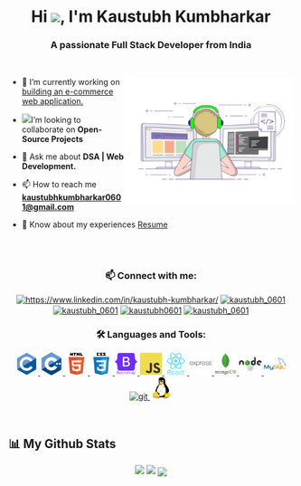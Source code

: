 <h1 align="center">Hi <img src="https://media.giphy.com/media/hvRJCLFzcasrR4ia7z/giphy.gif" width="30px">, I'm Kaustubh Kumbharkar</h1>
<h3 align="center">A passionate Full Stack Developer from India</h3>

<br/>

<div>
<img align="right" alt="Coding" width="300" src="https://raw.githubusercontent.com/devSouvik/devSouvik/master/gif3.gif">
  
- 🔭 I’m currently working on [building an e-commerce web application.](https://shopping-web-seven.vercel.app/)

- <img src="https://github.com/rajput2107/rajput2107/blob/master/Assets/Handshake.gif" width="40px">I’m looking to collaborate on **Open-Source Projects**

- 💬 Ask me about **DSA | Web Development.**

- 📫 How to reach me **kaustubhkumbharkar0601@gmail.com**

- 📄 Know about my experiences [Resume](https://drive.google.com/file/d/16hpMCSY_3N2wME8It4BMv9pVS4iElROo/view?usp=drivesdk)

</div>

<br/> <br/>

<h3 align="center">📫 Connect with me:</h3>
<p align="center">
<a href="[www.linkedin.com/in/kaustubh-kumbharkar" target="blank"><img align="center" src="https://raw.githubusercontent.com/rahuldkjain/github-profile-readme-generator/master/src/images/icons/Social/linked-in-alt.svg" alt="https://www.linkedin.com/in/kaustubh-kumbharkar/" height="30" width="40" /></a>
<a href="https://instagram.com/kaustubh_0601" target="blank"><img align="center" src="https://raw.githubusercontent.com/rahuldkjain/github-profile-readme-generator/master/src/images/icons/Social/instagram.svg" alt="kaustubh_0601" height="30" width="40" /></a>
<a href="https://www.codechef.com/users/kaustubh_0601" target="blank"><img align="center" src="https://cdn.jsdelivr.net/npm/simple-icons@3.1.0/icons/codechef.svg" alt="kaustubh_0601" height="30" width="40" /></a>
<a href="https://www.hackerrank.com/kaustubh0601" target="blank"><img align="center" src="https://raw.githubusercontent.com/rahuldkjain/github-profile-readme-generator/master/src/images/icons/Social/hackerrank.svg" alt="kaustubh0601" height="30" width="40" /></a>
<a href="https://www.leetcode.com/kaustubh_0601" target="blank"><img align="center" src="https://raw.githubusercontent.com/rahuldkjain/github-profile-readme-generator/master/src/images/icons/Social/leet-code.svg" alt="kaustubh_0601" height="30" width="40" /></a>
</p>

<h3 align="center"> 🛠️ Languages and Tools: </h3>
<p align="center"> 
 <a href="https://www.cprogramming.com/" target="_blank" rel="noreferrer"> <img src="https://raw.githubusercontent.com/devicons/devicon/master/icons/c/c-original.svg" alt="c" width="40" height="40"/> </a> <a href="https://www.w3schools.com/cpp/" target="_blank" rel="noreferrer"> <img src="https://raw.githubusercontent.com/devicons/devicon/master/icons/cplusplus/cplusplus-original.svg" alt="cplusplus" width="40" height="40"/> </a> <a href="https://www.w3.org/html/" target="_blank" rel="noreferrer"> <img src="https://raw.githubusercontent.com/devicons/devicon/master/icons/html5/html5-original-wordmark.svg" alt="html5" width="40" height="40"/> </a> <a href="https://www.w3schools.com/css/" target="_blank" rel="noreferrer"> <img src="https://raw.githubusercontent.com/devicons/devicon/master/icons/css3/css3-original-wordmark.svg" alt="css3" width="40" height="40"/> </a> <a href="https://getbootstrap.com" target="_blank" rel="noreferrer"> <img src="https://raw.githubusercontent.com/devicons/devicon/master/icons/bootstrap/bootstrap-plain-wordmark.svg" alt="bootstrap" width="40" height="40"/> </a> <a href="https://developer.mozilla.org/en-US/docs/Web/JavaScript" target="_blank" rel="noreferrer"> <img src="https://raw.githubusercontent.com/devicons/devicon/master/icons/javascript/javascript-original.svg" alt="javascript" width="40" height="40"/> </a> <a href="https://reactjs.org/" target="_blank" rel="noreferrer"> <img src="https://raw.githubusercontent.com/devicons/devicon/master/icons/react/react-original-wordmark.svg" alt="react" width="40" height="40"/> </a> <a href="https://expressjs.com" target="_blank" rel="noreferrer"> <img src="https://raw.githubusercontent.com/devicons/devicon/master/icons/express/express-original-wordmark.svg" alt="express" width="40" height="40"/> </a> <a href="https://www.mongodb.com/" target="_blank" rel="noreferrer"> <img src="https://raw.githubusercontent.com/devicons/devicon/master/icons/mongodb/mongodb-original-wordmark.svg" alt="mongodb" width="40" height="40"/> </a> <a href="https://nodejs.org" target="_blank" rel="noreferrer"> <img src="https://raw.githubusercontent.com/devicons/devicon/master/icons/nodejs/nodejs-original-wordmark.svg" alt="nodejs" width="40" height="40"/> </a> <a href="https://www.mysql.com/" target="_blank" rel="noreferrer"> <img src="https://raw.githubusercontent.com/devicons/devicon/master/icons/mysql/mysql-original-wordmark.svg" alt="mysql" width="40" height="40"/> </a> <a href="https://git-scm.com/" target="_blank" rel="noreferrer"> <img src="https://www.vectorlogo.zone/logos/git-scm/git-scm-icon.svg" alt="git" width="40" height="40"/> </a> <a href="https://www.linux.org/" target="_blank" rel="noreferrer"> <img src="https://raw.githubusercontent.com/devicons/devicon/master/icons/linux/linux-original.svg" alt="linux" width="40" height="40"/> </a> 
</p>

<br/>

## 📊 My Github Stats
<p align="center">
  <img width="48%" src="https://github-readme-streak-stats.herokuapp.com/?user=kaustubh0601&" />
  <img width="48%" src="https://github-readme-stats.vercel.app/api?username=kaustubh0601&show_icons=true&locale=en" />
  <img src="https://github-readme-stats.vercel.app/api/top-langs?username=kaustubh0601&show_icons=true&locale=en&layout=compact" align="center" />
</p>
